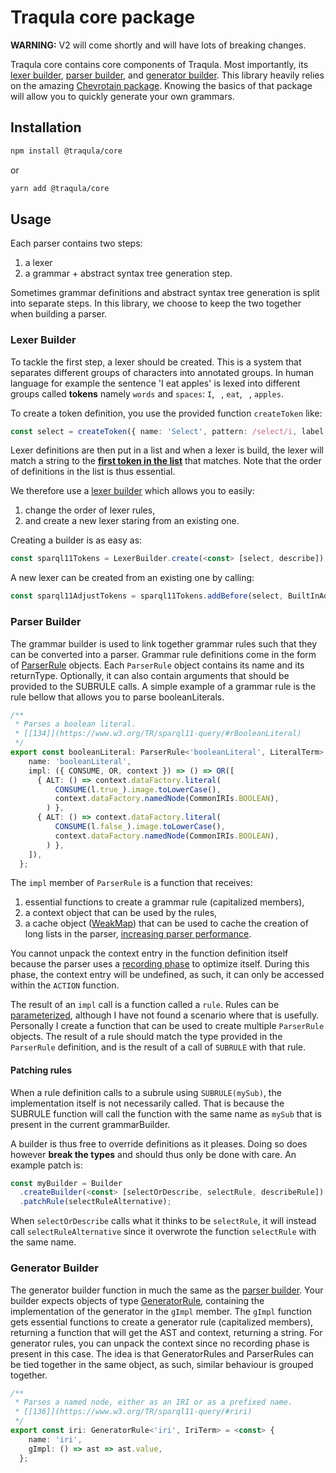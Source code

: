 # Traqula core package

**WARNING:** V2 will come shortly and will have lots of breaking changes.

Traqula core contains core components of Traqula.
Most importantly, its [lexer builder](./lib/lexer-builder/LexerBuilder.ts), [parser builder](./lib/parser-builder/parserBuilder.ts), and [generator builder](./lib/generator-builder/generatorBuilder.ts).
This library heavily relies on the amazing [Chevrotain package](https://chevrotain.io/docs/).
Knowing the basics of that package will allow you to quickly generate your own grammars.

## Installation

```bash
npm install @traqula/core
```

or

```bash
yarn add @traqula/core
```

## Usage

Each parser contains two steps:
1. a lexer
2. a grammar + abstract syntax tree generation step.

Sometimes grammar definitions and abstract syntax tree generation is split into separate steps.
In this library, we choose to keep the two together when building a parser.

### Lexer Builder

To tackle the first step, a lexer should be created.
This is a system that separates different groups of characters into annotated groups.
In human language for example the sentence 'I eat apples' is lexed into different groups called **tokens** namely `words` and `spaces`:
`I`, ` `, `eat`, ` `, `apples`.

To create a token definition, you use the provided function `createToken` like:
```typescript
const select = createToken({ name: 'Select', pattern: /select/i, label: 'SELECT' });
```

Lexer definitions are then put in a list and when a lexer is build, the lexer will match a string to the [**first token in the list**](https://chevrotain.io/docs/tutorial/step1_lexing.html#creating-the-lexer) that matches.
Note that the order of definitions in the list is thus essential.

We therefore use a [lexer builder](./lib/lexer-builder/LexerBuilder.ts) which allows you to easily:
1. change the order of lexer rules,
2. and create a new lexer staring from an existing one.

Creating a builder is as easy as:

```typescript
const sparql11Tokens = LexerBuilder.create(<const> [select, describe]);
```

A new lexer can be created from an existing one by calling:
```typescript
const sparql11AdjustTokens = sparql11Tokens.addBefore(select, BuiltInAdjust);
```

### Parser Builder

The grammar builder is used to link together grammar rules such that they can be converted into a parser.
Grammar rule definitions come in the form of [ParserRule](./lib/parser-builder/ruleDefTypes.ts) objects.
Each `ParserRule` object contains its name and its returnType.
Optionally, it can also contain arguments that should be provided to the SUBRULE calls.
A simple example of a grammar rule is the rule bellow that allows you to parse booleanLiterals.

```typescript
/**
 * Parses a boolean literal.
 * [[134]](https://www.w3.org/TR/sparql11-query/#rBooleanLiteral)
 */
export const booleanLiteral: ParserRule<'booleanLiteral', LiteralTerm> = <const> {
    name: 'booleanLiteral',
    impl: ({ CONSUME, OR, context }) => () => OR([
      { ALT: () => context.dataFactory.literal(
          CONSUME(l.true_).image.toLowerCase(),
          context.dataFactory.namedNode(CommonIRIs.BOOLEAN),
        ) },
      { ALT: () => context.dataFactory.literal(
          CONSUME(l.false_).image.toLowerCase(),
          context.dataFactory.namedNode(CommonIRIs.BOOLEAN),
        ) },
    ]),
  };
```

The `impl` member of `ParserRule` is a function that receives:
1. essential functions to create a grammar rule (capitalized members),
2. a context object that can be used by the rules,
3. a cache object ([WeakMap](https://developer.mozilla.org/en-US/docs/Web/JavaScript/Reference/Global_Objects/WeakMap)) that can be used to cache the creation of long lists in the parser, [increasing parser performance](https://chevrotain.io/docs/guide/performance.html#caching-arrays-of-alternatives).

You cannot unpack the context entry in the function definition itself because the parser uses a [recording phase](https://chevrotain.io/docs/guide/internals.html#grammar-recording) to optimize itself. During this phase, the context entry will be undefined, as such, it can only be accessed within the `ACTION` function.

The result of an `impl` call is a function called a `rule`.
Rules can be [parameterized](https://chevrotain.io/docs/features/parameterized_rules.html), although I have not found a scenario where that is usefully.
Personally I create a function that can be used to create multiple `ParserRule` objects.
The result of a rule should match the type provided in the `ParserRule` definition, and is the result of a call of `SUBRULE` with that rule.

#### Patching rules

When a rule definition calls to a subrule using `SUBRULE(mySub)`, the implementation itself is not necessarily called.
That is because the SUBRULE function will call the function with the same name as `mySub` that is present in the current grammarBuilder.

A builder is thus free to override definitions as it pleases. Doing so does however **break the types** and should thus only be done with care.
An example patch is:

```typescript
const myBuilder = Builder
  .createBuilder(<const> [selectOrDescribe, selectRule, describeRule])
  .patchRule(selectRuleAlternative);
```

When `selectOrDescribe` calls what it thinks to be `selectRule`,
it will instead call `selectRuleAlternative` since it overwrote the function `selectRule` with the same name.

### Generator Builder

The generator builder function in much the same as the [parser builder](#parser-builder).
Your builder expects objects of type [GeneratorRule](lib/generator-builder/generatorTypes.ts),
containing the implementation of the generator in the `gImpl` member.
The `gImpl` function gets essential functions to create a generator rule (capitalized members),
returning a function that will get the AST and context, returning a string.
For generator rules, you can unpack the context since no recording phase is present in this case.
The idea is that GeneratorRules and ParserRules can be tied together in the same object, as such, similar behaviour is grouped together.

```typescript
/**
 * Parses a named node, either as an IRI or as a prefixed name.
 * [[136]](https://www.w3.org/TR/sparql11-query/#riri)
 */
export const iri: GeneratorRule<'iri', IriTerm> = <const> {
    name: 'iri',
    gImpl: () => ast => ast.value,
  };
```
